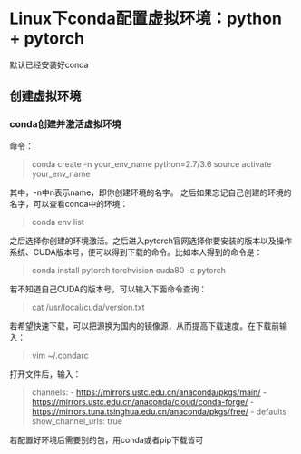 ﻿# Linux下conda配置虚拟环境：python + pytorch

默认已经安装好conda

## 创建虚拟环境
### conda创建并激活虚拟环境
命令：
> conda create -n your_env_name python=2.7/3.6
> source activate your_env_name

其中，-n中n表示name，即你创建环境的名字。
之后如果忘记自己创建的环境的名字，可以查看conda中的环境：
> conda env list

之后选择你创建的环境激活。之后进入pytorch官网选择你要安装的版本以及操作系统、CUDA版本号，便可以得到下载的命令。比如本人得到的命令是：
> conda install pytorch torchvision cuda80 -c pytorch

若不知道自己CUDA的版本号，可以输入下面命令查询：
> cat /usr/local/cuda/version.txt

若希望快速下载，可以把源换为国内的镜像源，从而提高下载速度。在下载前输入：
> vim ~/.condarc

打开文件后，输入：
> channels:
>   \- https://mirrors.ustc.edu.cn/anaconda/pkgs/main/
>   \- https://mirrors.ustc.edu.cn/anaconda/cloud/conda-forge/
>   \- https://mirrors.tuna.tsinghua.edu.cn/anaconda/pkgs/free/
>   \- defaults
> show_channel_urls: true

若配置好环境后需要别的包，用conda或者pip下载皆可

